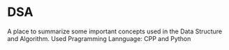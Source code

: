 # DSA
A place to summarize some important concepts used in the Data Structure and Algorithm.
Used Pragramming Lannguage: CPP and Python
